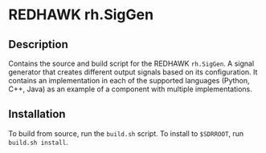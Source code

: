 # REDHAWK rh.SigGen
 
## Description

Contains the source and build script for the REDHAWK `rh.SigGen`.
A signal generator that creates different output signals based on its
configuration. It contains an implementation in each of the supported languages
(Python, C++, Java) as an example of a component with multiple implementations.

## Installation

To build from source, run the `build.sh` script.
To install to `$SDRROOT`, run `build.sh install`.
